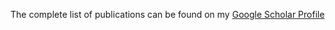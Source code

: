 The complete list of publications can be found on my [Google Scholar Profile](https://github.com/zym1010/zym1010.github.io) 
